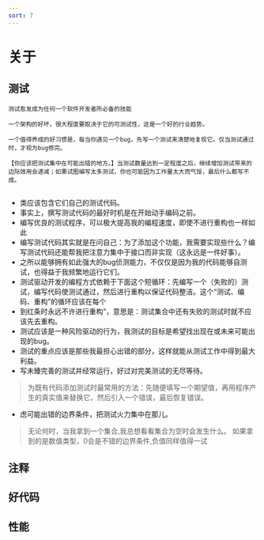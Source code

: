 ```yaml
---
sort: 7
---
```


# 关于

## 测试

```danger
测试愈发成为任何一个软件开发者所必备的技能

一个架构的好坏，很大程度要取决于它的可测试性，这是一个好的行业趋势。

一个值得养成的好习惯是，每当你遇见一个bug，先写一个测试来清楚地复现它。仅当测试通过时，才视为bug修完。

【你应该把测试集中在可能出错的地方。】当测试数量达到一定程度之后，继续增加测试带来的边际效用会递减；如果试图编写太多测试，你也可能因为工作量太大而气馁，最后什么都写不成。


```

* 类应该包含它们自己的测试代码。
* 事实上，撰写测试代码的最好时机是在开始动手编码之前。
* 编写优良的测试程序，可以极大提高我的编程速度，即使不进行重构也一样如此
* 编写测试代码其实就是在问自己：为了添加这个功能，我需要实现些什么？编写测试代码还能帮我把注意力集中于接口而非实现（这永远是一件好事）。
* 之所以能够拥有如此强大的bug侦测能力，不仅仅是因为我的代码能够自测试，也得益于我频繁地运行它们。
* 测试驱动开发的编程方式依赖于下面这个短循环：先编写一个（失败的）测试，编写代码使测试通过，然后进行重构以保证代码整洁。这个“测试、编码、重构”的循环应该在每个
* 到红条时永远不许进行重构”，意思是：测试集合中还有失败的测试时就不应该先去重构。
* 测试应该是一种风险驱动的行为，我测试的目标是希望找出现在或未来可能出现的bug。
* 测试的重点应该是那些我最担心出错的部分，这样就能从测试工作中得到最大利益。
* 写未臻完善的测试并经常运行，好过对完美测试的无尽等待。
> 为既有代码添加测试时最常用的方法：先随便填写一个期望值，再用程序产生的真实值来替换它，然后引入一个错误，最后恢复错误。
* 虑可能出错的边界条件，把测试火力集中在那儿。
> 无论何时，当我拿到一个集合,我总想看看集合为空时会发生什么。
> 如果拿到的是数值类型，0会是不错的边界条件,负值同样值得一试

## 注释

## 好代码

## 性能